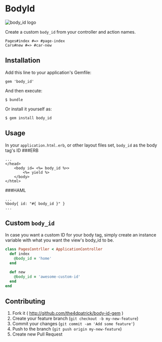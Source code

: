 BodyId
======

![body_id logo](https://raw.github.com/the4dpatrick/body-id-gem/images/body_id.png "body_id logo")

Create a custom `body_id` from your controller and action names.
```
Pages#index #=> #page-index
Cars#new #=> #car-new
```
Installation
------------

Add this line to your application's Gemfile:

    gem 'body_id'

And then execute:

    $ bundle

Or install it yourself as:

    $ gem install body_id

Usage
-----

In your `application.html.erb`, or other layout files set, `body_id` as the body tag's ID
###ERB
```erb
...
</head>
    <body id= <%= body_id %>>
        <%= yield %>
    </body>
</html>
```

###HAML
```haml
...
%body{ id: "#{ body_id }" }
...
```

Custom `body_id`
---------------
In case you want a custom ID for your body tag, simply create an instance variable with what you want the view's body_id to be.

```ruby
class PagesContrller < ApplicationController
  def index
    @body_id = 'home'
  end

  def new
    @body_id = 'awesome-custom-id'
  end
end
```

Contributing
------------

1. Fork it ( http://github.com/the4dpatrick/body-id-gem )
2. Create your feature branch (`git checkout -b my-new-feature`)
3. Commit your changes (`git commit -am 'Add some feature'`)
4. Push to the branch (`git push origin my-new-feature`)
5. Create new Pull Request
